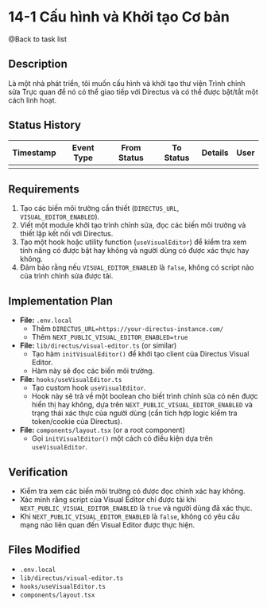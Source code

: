 # 14-1 Cấu hình và Khởi tạo Cơ bản

@Back to task list

## Description

Là một nhà phát triển, tôi muốn cấu hình và khởi tạo thư viện Trình chỉnh sửa Trực quan để nó có thể giao tiếp với Directus và có thể được bật/tắt một cách linh hoạt.

## Status History

| Timestamp | Event Type | From Status | To Status | Details | User |
| --------- | ---------- | ----------- | --------- | ------- | ---- |
|           |            |             |           |         |      |

## Requirements

1. Tạo các biến môi trường cần thiết (`DIRECTUS_URL`, `VISUAL_EDITOR_ENABLED`).
2. Viết một module khởi tạo trình chỉnh sửa, đọc các biến môi trường và thiết lập kết nối với Directus.
3. Tạo một hook hoặc utility function (`useVisualEditor`) để kiểm tra xem tính năng có được bật hay không và người dùng có được xác thực hay không.
4. Đảm bảo rằng nếu `VISUAL_EDITOR_ENABLED` là `false`, không có script nào của trình chỉnh sửa được tải.

## Implementation Plan

- **File:** `.env.local`
  - Thêm `DIRECTUS_URL=https://your-directus-instance.com/`
  - Thêm `NEXT_PUBLIC_VISUAL_EDITOR_ENABLED=true`
- **File:** `lib/directus/visual-editor.ts` (or similar)
  - Tạo hàm `initVisualEditor()` để khởi tạo client của Directus Visual Editor.
  - Hàm này sẽ đọc các biến môi trường.
- **File:** `hooks/useVisualEditor.ts`
  - Tạo custom hook `useVisualEditor`.
  - Hook này sẽ trả về một boolean cho biết trình chỉnh sửa có nên được hiển thị hay không, dựa trên `NEXT_PUBLIC_VISUAL_EDITOR_ENABLED` và trạng thái xác thực của người dùng (cần tích hợp logic kiểm tra token/cookie của Directus).
- **File:** `components/layout.tsx` (or a root component)
  - Gọi `initVisualEditor()` một cách có điều kiện dựa trên `useVisualEditor`.

## Verification

- Kiểm tra xem các biến môi trường có được đọc chính xác hay không.
- Xác minh rằng script của Visual Editor chỉ được tải khi `NEXT_PUBLIC_VISUAL_EDITOR_ENABLED` là `true` và người dùng đã xác thực.
- Khi `NEXT_PUBLIC_VISUAL_EDITOR_ENABLED` là `false`, không có yêu cầu mạng nào liên quan đến Visual Editor được thực hiện.

## Files Modified

- `.env.local`
- `lib/directus/visual-editor.ts`
- `hooks/useVisualEditor.ts`
- `components/layout.tsx`
